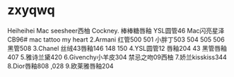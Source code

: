 # zxyqwq
Heiheihei 
Mac seesheer西柚 Cockney.   棒棒糖唇釉
YSL圆管46
Mac闪亮星泽CB96# mac tattoo my heart 
2.Armani 红管500 501 小胖丁503 504 505 506 黑管508
3.Chanel 丝绒43唇釉146 148 150
4.YSL圆管12 唇釉204 43 黑管唇釉407
5.雅诗兰黛420
6.Givenchy小羊皮304  禁忌之吻09西柚
7.娇兰kisskiss344
8.Dior唇釉808 ,028
9.欧莱雅唇釉204
